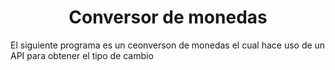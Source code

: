 <h1 align="center"> Conversor de monedas </h1>

<p>El siguiente programa es un ceonverson de monedas el cual hace uso de un API para obtener el tipo de cambio</p>
